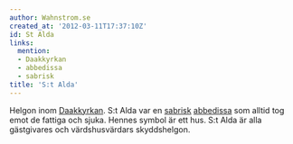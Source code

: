 ```yaml
---
author: Wahnstrom.se
created_at: '2012-03-11T17:37:10Z'
id: St Alda
links:
  mention:
  - Daakkyrkan
  - abbedissa
  - sabrisk
title: 'S:t Alda'
---
```


Helgon inom [Daakkyrkan]. S:t Alda var en [sabrisk][] [abbedissa] som alltid tog emot de fattiga och
sjuka. Hennes symbol är ett hus. S:t Alda är alla gästgivares och värdshusvärdars skyddshelgon.

  [Daakkyrkan]: Daakkyrkan
  [sabrisk]: sabrisk
  [abbedissa]: abbedissa